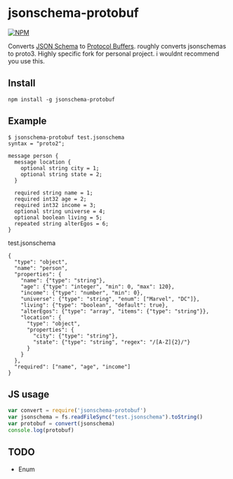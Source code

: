 # jsonschema-protobuf
[![NPM](https://nodei.co/npm/jsonschema-protobuf.png)](https://nodei.co/npm/jsonschema-protobuf/)

Converts [JSON Schema](http://json-schema.org/) to [Protocol Buffers](https://developers.google.com/protocol-buffers).
roughly converts jsonschemas to proto3. Highly specific fork for personal project. i wouldnt recommend you use this.


## Install
```
npm install -g jsonschema-protobuf
```

## Example
```
$ jsonschema-protobuf test.jsonschema
syntax = "proto2";

message person {
  message location {
    optional string city = 1;
    optional string state = 2;
  }

  required string name = 1;
  required int32 age = 2;
  required int32 income = 3;
  optional string universe = 4;
  optional boolean living = 5;
  repeated string alterEgos = 6;
}
```

test.jsonschema
```
{
  "type": "object",
  "name": "person",
  "properties": {
    "name": {"type": "string"},
    "age": {"type": "integer", "min": 0, "max": 120},
    "income": {"type": "number", "min": 0},
    "universe": {"type": "string", "enum": ["Marvel", "DC"]},
    "living": {"type": "boolean", "default": true},
    "alterEgos": {"type": "array", "items": {"type": "string"}},
    "location": {
      "type": "object",
      "properties": {
        "city": {"type": "string"},
        "state": {"type": "string", "regex": "/[A-Z]{2}/"}
      }
    }
  },
  "required": ["name", "age", "income"]
}
```

## JS usage

```js
var convert = require('jsonschema-protobuf')
var jsonschema = fs.readFileSync("test.jsonschema").toString()
var protobuf = convert(jsonschema)
console.log(protobuf)
```

## TODO

* Enum

